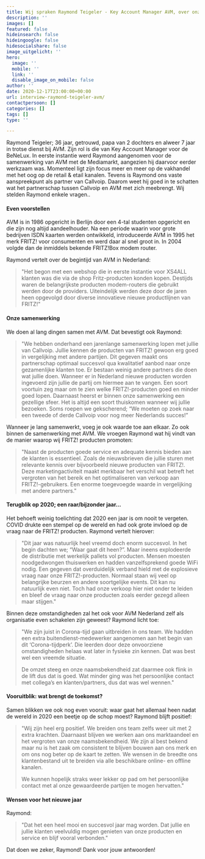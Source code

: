 ```yaml
---
title: Wij spraken Raymond Teigeler - Key Account Manager AVM, over onze samenwerking
description: ''
images: []
featured: false
hideinsearch: false
hideingoogle: false
hidesocialshare: false
image_uitgelicht: ''
hero:
  image: ''
  mobile: ''
  link: ''
  disable_image_on_mobile: false
author: ''
date: 2020-12-17T23:00:00+00:00
url: interview-raymond-teigeler-avm/
contactpersoon: []
categories: []
tags: []
type: ''

---
```

Raymond Teigeler; 36 jaar, getrouwd, papa van 2 dochters en alweer 7 jaar in trotse dienst bij AVM. Zijn rol is die van Key Account Manager voor de BeNeLux. In eerste instantie werd Raymond aangenomen voor de samenwerking van AVM met de Mediamarkt, aangezien hij daarvoor eerder werkzaam was. Momenteel ligt zijn focus meer en meer op de vakhandel met het oog op de retail & etail kanalen. Tevens is Raymond ons vaste aanspreekpunt als partner van Callvoip. Daarom weet hij goed in te schatten wat het partnerschap tussen Callvoip en AVM met zich meebrengt. Wij stelden Raymond enkele vragen..

#### Even voorstellen

AVM is in 1986 opgericht in Berlijn door een 4-tal studenten opgericht en die zijn nog altijd aandeelhouder. Na een periode waarin voor grote bedrijven ISDN kaarten werden ontwikkeld, introduceerde AVM in 1995 het merk FRITZ! voor consumenten en werd daar al snel groot in. In 2004 volgde dan de inmiddels bekende FRITZ!Box modem router. 

Raymond vertelt over de begintijd van AVM in Nederland: 

> "Het begon met een webshop die in eerste instantie voor XS4ALL klanten was die via de shop Fritz-producten konden kopen. Destijds waren de belangrijkste producten modem-routers die gebruikt werden door de providers. Uiteindelijk werden deze door de jaren heen opgevolgd door diverse innovatieve nieuwe productlijnen van FRITZ!"

#### Onze samenwerking

We doen al lang dingen samen met AVM. Dat bevestigt ook Raymond: 

> "We hebben onderhand een jarenlange samenwerking lopen met jullie van Callvoip. Jullie kennen de producten van FRITZ! gewoon erg goed in vergelijking met andere partijen. Dit gegeven maakt ons partnerschap optimaal succesvol qua kwalitatief aanbod naar onze gezamenlijke klanten toe. Er bestaan weinig andere partners die doen wat jullie doen. Wanneer er in Nederland nieuwe producten worden ingevoerd zijn jullie de partij om hiermee aan te vangen. Een soort voortuin zeg maar om te zien welke FRITZ!-producten goed en minder goed lopen. Daarnaast heerst er binnen onze samenwerking een gezellige sfeer. Het is altijd een soort thuiskomen wanneer wij jullie bezoeken. Soms roepen we gekscherend; “We moeten op zoek naar een tweede of derde Callvoip voor nog meer Nederlands succes!”

Wanneer je lang samenwerkt, voeg je ook waarde toe aan elkaar. Zo ook binnen de samenwerking met AVM. We vroegen Raymond wat hij vindt van de manier waarop wij FRITZ! producten promoten:

> "Naast de producten goede service en adequate kennis bieden aan de klanten is essentieel. Zoals de nieuwsbrieven die jullie sturen met relevante kennis over bijvoorbeeld nieuwe producten van FRITZ!. Deze marketingactiviteit maakt merkbaar het verschil wat betreft het vergroten van het bereik en het optimaliseren van verkoop aan FRITZ!-gebruikers. Een enorme toegevoegde waarde in vergelijking met andere partners."

#### Terugblik op 2020; een raar/bijzonder jaar…

Het behoeft weinig toelichting dat 2020 een jaar is om nooit te vergeten. COVID drukte een stempel op de wereld en had ook grote invloed op de vraag naar de FRITZ! producten. Raymond vertelt hierover:

> "Dit  jaar was natuurlijk heel vreemd doch enorm succesvol. In het begin dachten we;  “Waar gaat dit heen?”. Maar ineens explodeerde de distributie met werkelijk pallets vol producten. Mensen moesten noodgedwongen thuiswerken en hadden vanzelfsprekend goede WiFi nodig. Een gegeven dat overduidelijk verband hield met de explosieve vraag naar onze FRITZ!-producten. Normaal staan wij veel op belangrijke beurzen en andere soortgelijke events. Dit kan nu natuurlijk even niet. Toch had onze verkoop hier niet onder te leiden en bleef de vraag naar onze producten zoals eerder gezegd alleen maar stijgen."

Binnen deze omstandigheden zal het ook voor AVM Nederland zelf als organisatie even schakelen zijn geweest? Raymond licht toe:

> "We zijn juist in Corona-tijd gaan uitbreiden in ons team. We hadden een extra buitendienst-medewerker aangenomen aan het begin van dit ‘Corona-tijdperk’. Die leerden door deze onvoorziene omstandigheden helaas wat later in fysieke zin kennen. Dat was best wel een vreemde situatie.
>
> De omzet steeg en onze naamsbekendheid zat daarmee ook flink in de lift dus dat is goed. Wat minder ging was het persoonlijke contact met collega’s en klanten/partners, dus dat was wel wennen."

#### Vooruitblik: wat brengt de toekomst?

Samen blikken we ook nog even vooruit: waar gaat het allemaal heen nadat de wereld in 2020 een beetje op de schop moest? Raymond blijft positief: 

> "Wij zijn heel erg positief. We breiden ons team zelfs weer uit met 2 extra krachten. Daarnaast blijven we werken aan ons marktaandeel en het vergroten van onze naamsbekendheid. We zijn al best bekend maar nu is het zaak om consistent te blijven bouwen aan ons merk en om ons nog beter op de kaart te zetten. We wensen in de breedte ons klantenbestand uit te breiden via alle beschikbare online- en offline kanalen.
>
> We kunnen hopelijk straks weer lekker op pad om het persoonlijke contact met al onze gewaardeerde partijen te mogen hervatten."

#### Wensen voor het nieuwe jaar

Raymond: 

> "Dat het een heel mooi en succesvol jaar mag worden. Dat jullie en jullie klanten veelvuldig mogen genieten van onze producten en service en blijf vooral verbonden."

Dat doen we zeker, Raymond! Dank voor jouw antwoorden! 